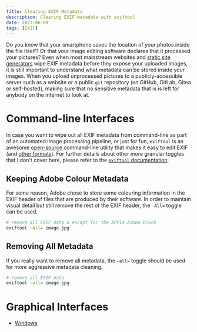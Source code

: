 ```yaml
---
title: Clearing EXIF Metadata
description: Clearing EXIF metadata with exiftool
date: 2023-06-08
tags: [EXIF]
---
```

Do you know that your smartphone saves the location of your photos inside the file itself? Or that your image editing software declares that it processed your pictures? Even when most mainstream websites and [static site generators](https://gohugo.io/content-management/image-processing/#image-processing-methods) wipe EXIF metadata before they expose your uploaded images, it is still important to understand what metadata can be stored inside your images. When you upload unprocessed pictures to a publicly-accessible server such as a website or a public `git` repository (on GitHub, GitLab, Gitea or self-hosted), making sure that no sensitive metadata that is is left for anybody on the internet to look at.

# Command-line Interfaces
In case you want to wipe out all EXIF metadata from command-line as part of an automated image processing pipeline, or just for fun, `exiftool` is an awesome [open-source](https://github.com/exiftool/exiftool) command-line utility that makes it easy to edit EXIF (and [other formats](https://exiftool.org/TagNames/index.html)). For further details about other more granular toggles that I don't cover here, please refer to the [`exiftool` documentation](https://exiftool.org/exiftool_pod.html#Writing).

## Keeping Adobe Colour Metadata
For some reason, Adobe chose to store some colouring information in the EXIF header of files that are produced by their software. In order to maintain visual detail but still remove the rest of the EXIF header, the `-All=` toggle can be used.

```sh
# remove all EXIF data a except for the APP14 Adobe block
exiftool -All= image.jpg
```

## Removing All Metadata
If you really want to remove all metadata, the `-all=` toggle should be used for more aggressive metadata cleaning.

```sh
# remove all EXIF data
exiftool -all= image.jpg
```
# Graphical Interfaces
* [Windows](https://www.microsoft.com/en-us/microsoft-365-life-hacks/privacy-and-safety/how-to-remove-metadata-from-photos)